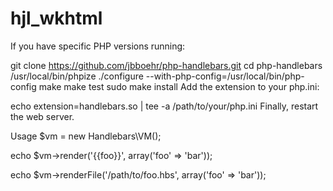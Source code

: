 # hjl_wkhtml


If you have specific PHP versions running:

git clone https://github.com/jbboehr/php-handlebars.git
cd php-handlebars
/usr/local/bin/phpize
./configure --with-php-config=/usr/local/bin/php-config
make
make test
sudo make install
Add the extension to your php.ini:

echo extension=handlebars.so | tee -a /path/to/your/php.ini
Finally, restart the web server.

Usage
$vm = new Handlebars\VM();

echo $vm->render('{{foo}}', array('foo' => 'bar'));

echo $vm->renderFile('/path/to/foo.hbs', array('foo' => 'bar'));
